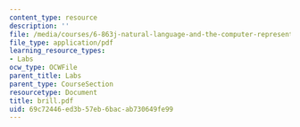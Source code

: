 ```yaml
---
content_type: resource
description: ''
file: /media/courses/6-863j-natural-language-and-the-computer-representation-of-knowledge-spring-2003/69c72446ed3b57eb6bacab730649fe99_brill.pdf
file_type: application/pdf
learning_resource_types:
- Labs
ocw_type: OCWFile
parent_title: Labs
parent_type: CourseSection
resourcetype: Document
title: brill.pdf
uid: 69c72446-ed3b-57eb-6bac-ab730649fe99
---
```

